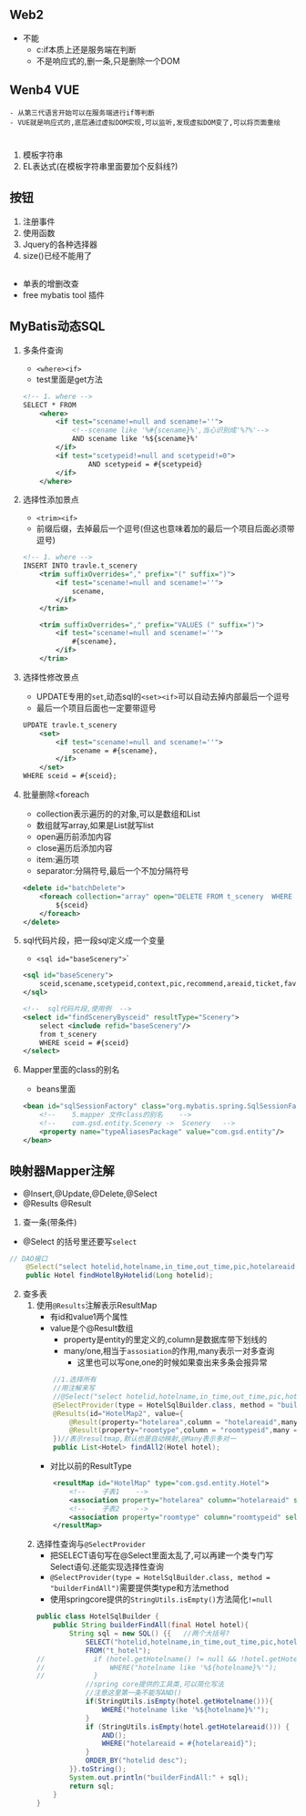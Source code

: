 ## Web2
- 不能
    - c:if本质上还是服务端在判断
    - 不是响应式的,删一条,只是删除一个DOM
## Wenb4 VUE
    - 从第三代语言开始可以在服务端进行if等判断
    - VUE就是响应式的,底层通过虚拟DOM实现,可以监听,发现虚拟DOM变了,可以将页面重绘

#
##
1. 模板字符串
2. EL表达式(在模板字符串里面要加个反斜线?)
## 按钮
1. 注册事件
2. 使用函数
3. Jquery的各种选择器
4. size()已经不能用了

##
- 单表的增删改查
- free mybatis tool 插件

## MyBatis动态SQL
1. 多条件查询
    - `<where><if>`
    - test里面是get方法
    ```xml
    <!-- 1. where -->
    SELECT * FROM
        <where>
            <if test="scename!=null and scename!=''">
                <!--scename like '%#{scename}%',当心识别成'%?%'-->
                AND scename like '%${scename}%'
            </if>
            <if test="scetypeid!=null and scetypeid!=0">
                    AND scetypeid = #{scetypeid}
            </if>
        </where>
    ```
2. 选择性添加景点
    - `<trim><if>`
    - 前缀后缀，去掉最后一个逗号(但这也意味着加的最后一个项目后面必须带逗号)
    ```xml
    <!-- 1. where -->
    INSERT INTO travle.t_scenery
        <trim suffixOverrides="," prefix="(" suffix=")">
            <if test="scename!=null and scename!=''">
                scename,
            </if>
        </trim>

        <trim suffixOverrides="," prefix="VALUES (" suffix=")">
            <if test="scename!=null and scename!=''">
                #{scename},
            </if>
        </trim>
    ```
3. 选择性修改景点
    - UPDATE专用的`set`,动态sql的`<set><if>`可以自动去掉内部最后一个逗号
    - 最后一个项目后面也一定要带逗号
    ```xml
    UPDATE travle.t_scenery
        <set>
            <if test="scename!=null and scename!=''">
                scename = #{scename},
            </if>
        </set>
    WHERE sceid = #{sceid};
    ```
4. 批量删除<foreach
    - collection表示遍历的的对象,可以是数组和List
    - 数组就写array,如果是List就写list
    - open遍历前添加内容
    - close遍历后添加内容
    - item:遍历项
    - separator:分隔符号,最后一个不加分隔符号
    ```xml
    <delete id="batchDelete">
        <foreach collection="array" open="DELETE FROM t_scenery  WHERE sceid IN (" close=")" item="sceid" separator=",">
            ${sceid}
        </foreach>
    </delete>
    ```

4. sql代码片段，把一段sql定义成一个变量
    - `<sql id="baseScenery">`<include refid="baseScenery"/>`
    ```xml
    <sql id="baseScenery">
        sceid,scename,scetypeid,context,pic,recommend,areaid,ticket,favorite,season,collection,sce_grade,location,start_time,tic_count
    </sql>

    <!--  sql代码片段,使用例  -->
    <select id="findSceneryBysceid" resultType="Scenery">
        select <include refid="baseScenery"/>
        from t_scenery
        WHERE sceid = #{sceid}
    </select>
    ```
5. Mapper里面的class的别名
    - beans里面
    ```xml
    <bean id="sqlSessionFactory" class="org.mybatis.spring.SqlSessionFactoryBean">
        <!--    5.mapper 文件class的别名    -->
        <!--    com.gsd.entity.Scenery ->  Scenery   -->
        <property name="typeAliasesPackage" value="com.gsd.entity"/>
    </bean>
    ```

## 映射器Mapper注解
- @Insert,@Update,@Delete,@Select
- @Results @Result

1. 查一条(带条件)
- @Select 的括号里还要写`select`
```java
// DAO接口
    @Select("select hotelid,hotelname,in_time,out_time,pic,hotelareaid,roomtypeid,context,collection,favorite,room_count,site,hotelphone,price FROM t_hotel WHERE hotelid = #{hotelid}")
    public Hotel findHotelByHotelid(Long hotelid);
```
2. 查多表
    1. 使用`@Results`注解表示ResultMap
        - 有id和value1两个属性
        - value是个@Result数组
            - property是entity的里定义的,column是数据库带下划线的
            - many/one,相当于`assosiation`的作用,many表示一对多查询
                - 这里也可以写one,one的时候如果查出来多条会报异常
        ```java
            //1.选择所有
            //用注解来写
            //@Select("select hotelid,hotelname,in_time,out_time,pic,hotelareaid,roomtypeid,context,collection,favorite,room_count,site,hotelphone,price FROM t_hotel")
            @SelectProvider(type = HotelSqlBuilder.class, method = "builderFindAll")
            @Results(id="HotelMap2", value={
                @Result(property="hotelarea",column = "hotelareaid",many = @Many(select = "com.gsd.dao.HotelAreaDao.findHotelAreaById")),
                @Result(property="roomtype",column = "roomtypeid",many = @Many(select = "com.gsd.dao.RoomTypeDao.findRoomTypeById"))
            })//表示resultmap,默认也是自动映射,@Many表示多对一
            public List<Hotel> findAll2(Hotel hotel);
        ```
        - 对比以前的ResultType
        ```xml
            <resultMap id="HotelMap" type="com.gsd.entity.Hotel">
                <!--    子表1    -->
                <association property="hotelarea" column="hotelareaid" select="com.gsd.dao.HotelAreaDao.findHotelAreaById"></association>
                <!--    子表2    -->
                <association property="roomtype" column="roomtypeid" select="com.gsd.dao.RoomTypeDao.findRoomTypeById" ></association>
            </resultMap>
        ```
    2. 选择性查询与`@SelectProvider`
        - 把SELECT语句写在@Select里面太乱了,可以再建一个类专门写Select语句.还能实现选择性查询
        - `@SelectProvider(type = HotelSqlBuilder.class, method = "builderFindAll")`需要提供类type和方法method
        - 使用springcore提供的`StringUtils.isEmpty()`方法简化`!=null`
        ```java
        public class HotelSqlBuilder {
            public String builderFindAll(final Hotel hotel){
                String sql = new SQL() {{   //两个大括号?
                    SELECT("hotelid,hotelname,in_time,out_time,pic,hotelareaid,roomtypeid,context,collection,favorite,room_count,site,hotelphone,price");
                    FROM("t_hotel");
        //            if (hotel.getHotelname() != null && !hotel.getHotelname().equals("")) {
        //                WHERE("hotelname like '%${hotelname}%'");
        //            }
                    //spring core提供的工具类,可以简化写法
                    //注意这里第一条不能写AND()
                    if(StringUtils.isEmpty(hotel.getHotelname())){
                        WHERE("hotelname like '%${hotelname}%'");
                    }
                    if (StringUtils.isEmpty(hotel.getHotelareaid())) {
                        AND();
                        WHERE("hotelareaid = #{hotelareaid}");
                    }
                    ORDER_BY("hotelid desc");
                }}.toString();
                System.out.println("builderFindAll:" + sql);
                return sql;
            }
        }
        ```

